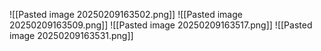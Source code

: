 ![[Pasted image 20250209163502.png]]
![[Pasted image 20250209163509.png]]
![[Pasted image 20250209163517.png]]
![[Pasted image 20250209163531.png]]
